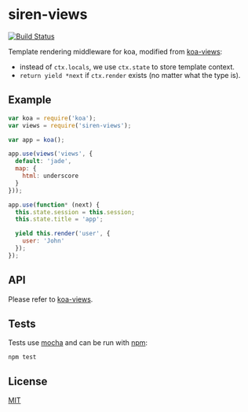 siren-views
==========

[![Build Status](https://secure.travis-ci.org/TerenceZ/siren-views.png)](http://travis-ci.org/TerenceZ/siren-views)

Template rendering middleware for koa, modified from [koa-views](https://github.com/queckezz/koa-views):
* instead of `ctx.locals`, we use `ctx.state` to store template context.
* `return yield *next` if `ctx.render` exists (no matter what the type is).

## Example

```js
var koa = require('koa');
var views = require('siren-views');

var app = koa();

app.use(views('views', {
  default: 'jade',
  map: {
    html: underscore
  }
}));

app.use(function* (next) {
  this.state.session = this.session;
  this.state.title = 'app';

  yield this.render('user', {
    user: 'John'
  });
});
```

## API

Please refer to [koa-views](https://github.com/queckezz/koa-views).

## Tests

Tests use [mocha](https://github.com/visionmedia/mocha) and can be run
with [npm](https://npmjs.org):

```
npm test
```

## License

[MIT](./license)